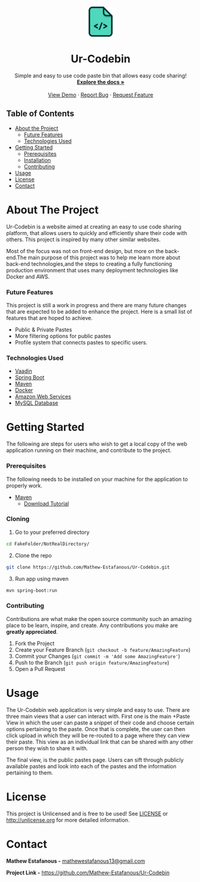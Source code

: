 <p align="center">
  <a href="https://github.com/Mathew-Estafanous/Ur-Codebin">
    <img src="src\main\resources\META-INF\resources\images\codebin.png" alt="Logo" width="80" height="80">
  </a>

  <h1 align="center">Ur-Codebin</h1>

  <p align="center">
    Simple and easy to use code paste bin that allows easy code sharing!
    <br />
    <a href="https://github.com/Mathew-Estafanous/Ur-Codebin"><strong>Explore the docs »</strong></a>
    <br />
    <br />
    <a href="http://ec2-3-83-155-200.compute-1.amazonaws.com/">View Demo</a>
    ·
    <a href="https://github.com/Mathew-Estafanous/Ur-Codebin/issues">Report Bug</a>
    ·
    <a href="https://github.com/Mathew-Estafanous/Ur-Codebin/issues">Request Feature</a>
  </p>
</p>

<!-- TABLE OF CONTENTS -->
## Table of Contents

* [About the Project](#about-the-project)
  * [Future Features](#future-features)
  * [Technologies Used](#technologies-used)
* [Getting Started](#getting-started)
  * [Prerequisites](#prerequisites)
  * [Installation](#cloning)
  * [Contributing](#contributing)
* [Usage](#usage)
* [License](#license)
* [Contact](#contact)


<!-- ABOUT THE PROJECT -->
# About The Project

Ur-Codebin is a website aimed at creating an easy to use code sharing platform, that allows users to quickly 
and efficiently share their code with others. This project is inspired by many other similar websites.

Most of the focus was not on front-end design, but more on the back-end.The main purpose of this project
was to help me learn more about back-end technologies,and the steps to creating a fully functioning 
production environment that uses many deployment technologies like Docker and AWS. 

### Future Features

This project is still a work in progress and there are many future changes that are expected to be added
to enhance the project. Here is a small list of features that are hoped to achieve.
* Public & Private Pastes
* More filtering options for public pastes
* Profile system that connects pastes to specific users.

### Technologies Used

* [Vaadin](https://vaadin.com/)
* [Spring Boot](https://spring.io/)
* [Maven](https://maven.apache.org/)
* [Docker](https://docker.com)
* [Amazon Web Services](https://aws.amazon.com/)
* [MySQL Database](https://mysql.com/)


<!-- GETTING STARTED -->
# Getting Started

The following are steps for users who wish to get a local copy of the web application running on their machine,
and contribute to the project.

### Prerequisites

The following needs to be installed on your machine for the application to properly work.
* [Maven](https://maven.apache.org/download.cgi)
    * [Download Tutorial](https://howtodoinjava.com/maven/how-to-install-maven-on-windows/)

### Cloning

1. Go to your preferred directory
```sh
cd FakeFolder/NotRealDirectory/
```
2. Clone the repo
```sh
git clone https://github.com/Mathew-Estafanous/Ur-Codebin.git
```
3. Run app using maven
```sh
mvn spring-boot:run
```

### Contributing

Contributions are what make the open source community such an amazing place to be learn, inspire, and create. Any contributions you make are **greatly appreciated**.

1. Fork the Project
2. Create your Feature Branch (`git checkout -b feature/AmazingFeature`)
3. Commit your Changes (`git commit -m 'Add some AmazingFeature'`)
4. Push to the Branch (`git push origin feature/AmazingFeature`)
5. Open a Pull Request


<!-- USAGE EXAMPLES -->
# Usage

The Ur-Codebin web application is very simple and easy to use. There are three main views that a user can interact with.
First one is the main +Paste View in which the user can paste a snippet of their code and choose certain options pertaining
to the paste. Once that is complete, the user can then click upload in which they will be re-routed to a page where they can
view their paste. This view as an individual link that can be shared with any other person they wish to share it with.

The final view, is the public pastes page. Users can sift through publicly available pastes and look into each of the pastes
and the information pertaining to them.

<!-- LICENSE -->
# License

This project is Unlicensed and is free to be used! See [LICENSE](LICENSE.md) or <http://unlicense.org> for 
more detailed information.

<!-- CONTACT -->
# Contact

**Mathew Estafanous -** mathewestafanous13@gmail.com

**Project Link -** https://github.com/Mathew-Estafanous/Ur-Codebin
